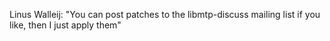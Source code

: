 Linus Walleij:
"You can post patches to the libmtp-discuss mailing list if you like, then I
just apply them"

